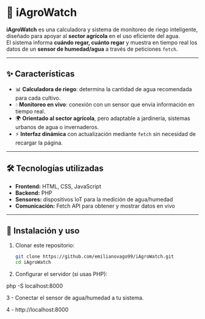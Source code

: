 # 🌱 iAgroWatch

**iAgroWatch** es una calculadora y sistema de monitoreo de riego inteligente, diseñado para apoyar al **sector agrícola** en el uso eficiente del agua.  
El sistema informa **cuándo regar, cuánto regar** y muestra en tiempo real los datos de un **sensor de humedad/agua** a través de peticiones `fetch`.

---

## ✨ Características

- 📊 **Calculadora de riego**: determina la cantidad de agua recomendada para cada cultivo.  
- 💧 **Monitoreo en vivo**: conexión con un sensor que envía información en tiempo real.  
- 🌍 **Orientado al sector agrícola**, pero adaptable a jardinería, sistemas urbanos de agua o invernaderos.  
- ⚡ **Interfaz dinámica** con actualización mediante `fetch` sin necesidad de recargar la página.  

---

## 🛠️ Tecnologías utilizadas

- **Frontend:** HTML, CSS, JavaScript  
- **Backend:** PHP 
- **Sensores:** dispositivos IoT para la medición de agua/humedad  
- **Comunicación:** Fetch API para obtener y mostrar datos en vivo  

---

## 🚀 Instalación y uso

1. Clonar este repositorio:
   ```bash
   git clone https://github.com/emilianovago99/iAgroWatch.git
   cd iAgroWatch
2. Configurar el servidor (si usas PHP):

php -S localhost:8000

3 - Conectar el sensor de agua/humedad a tu sistema.

4 - http://localhost:8000
